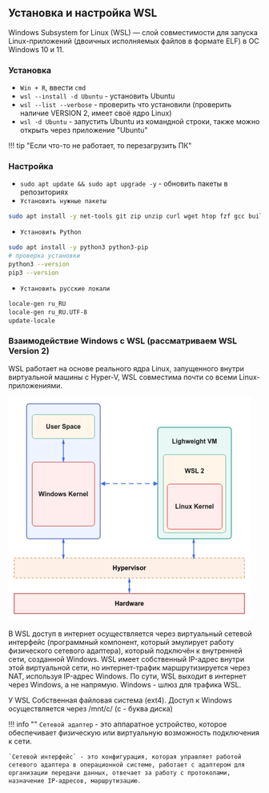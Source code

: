 ## Установка и настройка WSL

Windows Subsystem for Linux (WSL) — слой совместимости для запуска Linux-приложений (двоичных исполняемых файлов в формате ELF) в ОС Windows 10 и 11.

### Установка

- `Win + R`, ввести `cmd`
- `wsl --install -d Ubuntu` - установить Ubuntu
- `wsl --list --verbose` - проверить что установили (проверить наличие VERSION 2, имеет своё ядро Linux)
- `wsl -d Ubuntu` - запустить Ubuntu из командной строки, также можно открыть через приложение "Ubuntu"

!!! tip "Если что-то не работает, то перезагрузить ПК"

### Настройка

- `sudo apt update && sudo apt upgrade -y` - обновить пакеты в репозиториях
- `Установить нужные пакеты`
```bash 
sudo apt install -y net-tools git zip unzip curl wget htop fzf gcc build-essential libc6-dev g++-13
```
- `Установить Python`
```bash
sudo apt install -y python3 python3-pip
# проверка установки
python3 --version
pip3 --version
```
- `Установить русские локали`
```bash
locale-gen ru_RU
locale-gen ru_RU.UTF-8
update-locale
```

### Взаимодействие Windows c WSL (рассматриваем WSL Version 2)

WSL работает на основе реального ядра Linux, запущенного внутри виртуальной машины с Hyper-V, WSL совместима почти со всеми Linux-приложениями.

![alt text](../assets/wsl.png)

В WSL доступ в интернет осуществляется через виртуальный сетевой интерфейс (программный компонент, который эмулирует работу физического сетевого адаптера), который подключён к внутренней сети, созданной Windows. WSL имеет собственный IP-адрес внутри этой виртуальной сети, но интернет-трафик маршрутизируется через NAT, используя IP-адрес Windows. По сути, WSL выходит в интернет через Windows, а не напрямую. Windows - шлюз для трафика WSL.

У WSL Собственная файловая система (ext4). Доступ к Windows осуществляется через /mnt/c/ (c - буква диска)

!!! info ""
    `Сетевой адаптер` - это аппаратное устройство, которое обеспечивает физическую или виртуальную возможность подключения к сети. 
    
    `Сетевой интерфейс` - это конфигурация, которая управляет работой сетевого адаптера в операционной системе, работает с адаптером для организации передачи данных, отвечает за работу с протоколами, назначение IP-адресов, маршрутизацию.